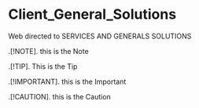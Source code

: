 # Client_General_Solutions
Web directed to SERVICES AND GENERALS SOLUTIONS

.[!NOTE].
this is the Note

.[!TIP].
This is the Tip

.[!IMPORTANT].
this is the Important

.[!CAUTION].
this is the Caution




